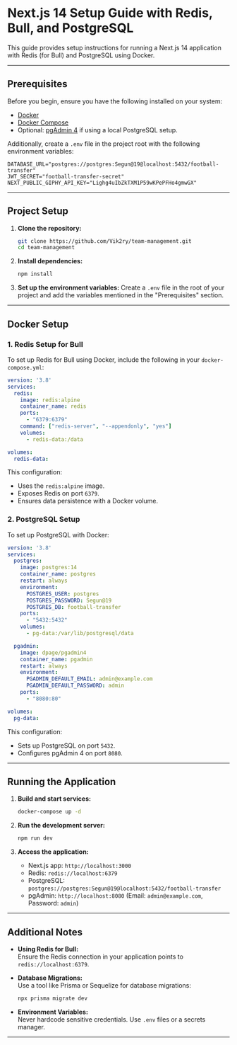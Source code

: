 # Next.js 14 Setup Guide with Redis, Bull, and PostgreSQL

This guide provides setup instructions for running a Next.js 14 application with Redis (for Bull) and PostgreSQL using Docker. 

---

## Prerequisites

Before you begin, ensure you have the following installed on your system:

- [Docker](https://www.docker.com/get-started)
- [Docker Compose](https://docs.docker.com/compose/install/)
- Optional: [pgAdmin 4](https://www.pgadmin.org/download/) if using a local PostgreSQL setup.

Additionally, create a `.env` file in the project root with the following environment variables:

```env
DATABASE_URL="postgres://postgres:Segun@19@localhost:5432/football-transfer"
JWT_SECRET="football-transfer-secret"
NEXT_PUBLIC_GIPHY_API_KEY="Lighg4uIbZkTXM1P59wKPePFHo4gmwGX"
```

---

## Project Setup

1. **Clone the repository:**
   ```bash
   git clone https://github.com/Vik2ry/team-management.git
   cd team-management
   ```

2. **Install dependencies:**
   ```bash
   npm install
   ```

3. **Set up the environment variables:**
   Create a `.env` file in the root of your project and add the variables mentioned in the "Prerequisites" section.

---

## Docker Setup

### 1. Redis Setup for Bull

To set up Redis for Bull using Docker, include the following in your `docker-compose.yml`:

```yaml
version: '3.8'
services:
  redis:
    image: redis:alpine
    container_name: redis
    ports:
      - "6379:6379"
    command: ["redis-server", "--appendonly", "yes"]
    volumes:
      - redis-data:/data

volumes:
  redis-data:
```

This configuration:
- Uses the `redis:alpine` image.
- Exposes Redis on port `6379`.
- Ensures data persistence with a Docker volume.

### 2. PostgreSQL Setup

To set up PostgreSQL with Docker:

```yaml
version: '3.8'
services:
  postgres:
    image: postgres:14
    container_name: postgres
    restart: always
    environment:
      POSTGRES_USER: postgres
      POSTGRES_PASSWORD: Segun@19
      POSTGRES_DB: football-transfer
    ports:
      - "5432:5432"
    volumes:
      - pg-data:/var/lib/postgresql/data

  pgadmin:
    image: dpage/pgadmin4
    container_name: pgadmin
    restart: always
    environment:
      PGADMIN_DEFAULT_EMAIL: admin@example.com
      PGADMIN_DEFAULT_PASSWORD: admin
    ports:
      - "8080:80"

volumes:
  pg-data:
```

This configuration:
- Sets up PostgreSQL on port `5432`.
- Configures pgAdmin 4 on port `8080`.

---

## Running the Application

1. **Build and start services:**
   ```bash
   docker-compose up -d
   ```

2. **Run the development server:**
   ```bash
   npm run dev
   ```

3. **Access the application:**
   - Next.js app: `http://localhost:3000`
   - Redis: `redis://localhost:6379`
   - PostgreSQL: `postgres://postgres:Segun@19@localhost:5432/football-transfer`
   - pgAdmin: `http://localhost:8080` (Email: `admin@example.com`, Password: `admin`)

---

## Additional Notes

- **Using Redis for Bull:**  
  Ensure the Redis connection in your application points to `redis://localhost:6379`.

- **Database Migrations:**  
  Use a tool like Prisma or Sequelize for database migrations:
  ```bash
  npx prisma migrate dev
  ```

- **Environment Variables:**  
  Never hardcode sensitive credentials. Use `.env` files or a secrets manager.

---